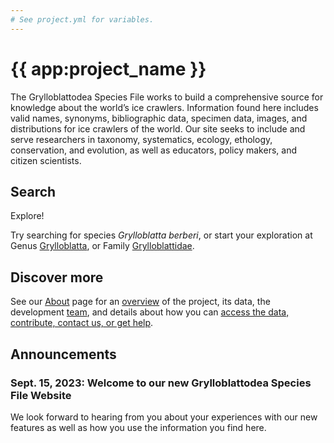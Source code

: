 ```yaml
---
# See project.yml for variables.
---
```


# {{ app:project_name }}
The Grylloblattodea Species File works to build a comprehensive source for knowledge about the world’s ice crawlers. Information found here includes valid names, synonyms, bibliographic data, specimen data, images, and distributions for ice crawlers of the world. Our site seeks to include and serve researchers in taxonomy, systematics, ecology, ethology, conservation, and evolution, as well as educators, policy makers, and citizen scientists.

## Search

<autocomplete-otu class="w-80 place-content-center" placeholder="Search by taxon name"/>

Explore!

Try searching for species _Grylloblatta berberi_, or start your exploration at Genus [Grylloblatta]({{app:project_url}}/otu/925108/overview),  or Family [Grylloblattidae]({{app:project_url}}/otu/925080/overview).

## Discover more
See our [About](about) page for an [overview](about#overview) of the project, its data, the development [team](about#project-development-and-maintenance), and details about how you can [access the data, contribute, contact us, or get help](about#contribute-or-get-help). 

## Announcements

### Sept. 15, 2023: Welcome to our new Grylloblattodea Species File Website
<p>We look forward to hearing from you about your experiences with our new features as well as how you use the information you find here.</p>
